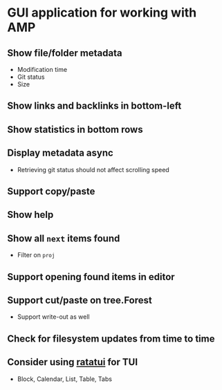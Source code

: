 # GUI application for working with AMP

## Show file/folder metadata
- Modification time
- Git status
- Size

## Show links and backlinks in bottom-left

## Show statistics in bottom rows

## Display metadata async
- Retrieving git status should not affect scrolling speed

## Support copy/paste

## Show help

## Show all `next` items found
- Filter on `proj`

## Support opening found items in editor

## Support cut/paste on tree.Forest
- Support write-out as well

## Check for filesystem updates from time to time

## Consider using [ratatui](https://ratatui.rs/) for TUI
- Block, Calendar, List, Table, Tabs
